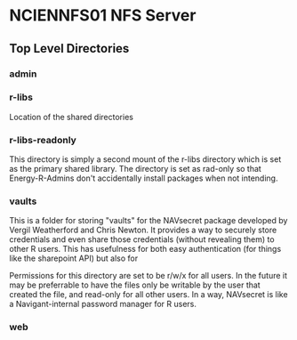 # NCIENNFS01 NFS Server

## Top Level Directories

### admin

### r-libs
Location of the shared directories

### r-libs-readonly
This directory is simply a second mount of the r-libs directory which is set as the primary shared library.  The directory is set as rad-only so that Energy-R-Admins don't accidentally install packages when not intending.

### vaults
This is a folder for storing "vaults" for the NAVsecret package developed by Vergil Weatherford and Chris Newton.  It provides a way to securely store credentials and even share those credentials (without revealing them) to other R users.  This has usefulness for both easy authentication (for things like the sharepoint API) but also for 

Permissions for this directory are set to be r/w/x for all users. In the future it may be preferrable to have the files only be writable by the user that created the file, and read-only for all other users.
In a way, NAVsecret is like a Navigant-internal password manager for R users.

### web